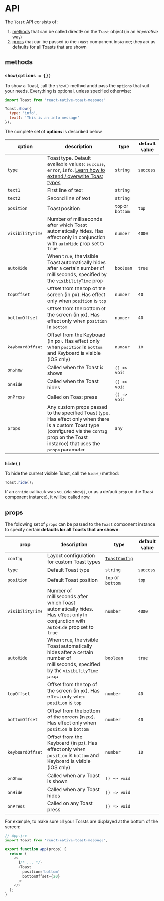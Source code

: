 # API

The `Toast` API consists of:

1. [methods](#methods) that can be called directly on the `Toast` object (in an _imperative_ way)
1. [props](#props) that can be passed to the `Toast` component instance; they act as defaults for all Toasts that are shown

## methods

### `show(options = {})`

To show a Toast, call the `show()` method andd pass the `options` that suit your needs. Everything is optional, unless specified otherwise:

```js
import Toast from 'react-native-toast-message'

Toast.show({
  type: 'info',
  text1: 'This is an info message'
});
```

The complete set of **options** is described below:

| option           | description                                                                                                                                                                                     | type              | default value |
| ---------------- | ----------------------------------------------------------------------------------------------------------------------------------------------------------------------------------------------- | ----------------- | ------------- |
| `type`           | Toast type. Default available values: `success`, `error`, `info`. [Learn how to extend / overwrite Toast types](./custom-layouts.md)                                                            | `string`          | `success`     |
| `text1`          | First line of text                                                                                                                                                                              | `string`          |               |
| `text2`          | Second line of text                                                                                                                                                                             | `string`          |               |
| `position`       | Toast position                                                                                                                                                                                  | `top` or `bottom` | `top`         |
| `visibilityTime` | Number of milliseconds after which Toast automatically hides. Has effect only in conjunction with `autoHide` prop set to `true`                                                                 | `number`          | `4000`        |
| `autoHide`       | When `true`, the visible Toast automatically hides after a certain number of milliseconds, specified by the `visibilityTime` prop                                                               | `boolean`         | `true`        |
| `topOffset`      | Offset from the top of the screen (in px). Has effect only when `position` is `top`                                                                                                             | `number`          | `40`          |
| `bottomOffset`   | Offset from the bottom of the screen (in px). Has effect only when `position` is `bottom`                                                                                                       | `number`          | `40`          |
| `keyboardOffset` | Offset from the Keyboard (in px). Has effect only when `position` is `bottom` and Keyboard is visible (iOS only)                                                                                | `number`          | `10`          |
| `onShow`         | Called when the Toast is shown                                                                                                                                                                  | `() => void`      |               |
| `onHide`         | Called when the Toast hides                                                                                                                                                                     | `() => void`      |               |
| `onPress`        | Called on Toast press                                                                                                                                                                           | `() => void`      |               |
| `props`          | Any custom props passed to the specified Toast type. Has effect only when there is a custom Toast type (configured via the `config` prop on the Toast instance) that uses the `props` parameter | `any`             |               |

### `hide()`

To hide the current visible Toast, call the `hide()` method:

```js
Toast.hide();
```

If an `onHide` callback was set (via `show()`, or as a default `prop` on the Toast component instance), it will be called now.

## props

The following set of `props` can be passed to the `Toast` component instance to specify certain **defaults for all Toasts that are shown**:

| prop             | description                                                                                                                       | type                                   | default value |
| ---------------- | --------------------------------------------------------------------------------------------------------------------------------- | -------------------------------------- | ------------- |
| `config`         | Layout configuration for custom Toast types                                                                                       | [`ToastConfig`](../src/types/index.ts) |               |
| `type`           | Default Toast type                                                                                                                | `string`                               | `success`     |
| `position`       | Default Toast position                                                                                                            | `top` or `bottom`                      | `top`         |
| `visibilityTime` | Number of milliseconds after which Toast automatically hides. Has effect only in conjunction with `autoHide` prop set to `true`   | `number`                               | `4000`        |
| `autoHide`       | When `true`, the visible Toast automatically hides after a certain number of milliseconds, specified by the `visibilityTime` prop | `boolean`                              | `true`        |
| `topOffset`      | Offset from the top of the screen (in px). Has effect only when `position` is `top`                                               | `number`                               | `40`          |
| `bottomOffset`   | Offset from the bottom of the screen (in px). Has effect only when `position` is `bottom`                                         | `number`                               | `40`          |
| `keyboardOffset` | Offset from the Keyboard (in px). Has effect only when `position` is `bottom` and Keyboard is visible (iOS only)                  | `number`                               | `10`          |
| `onShow`         | Called when any Toast is shown                                                                                                    | `() => void`                           |               |
| `onHide`         | Called when any Toast hides                                                                                                       | `() => void`                           |               |
| `onPress`        | Called on any Toast press                                                                                                         | `() => void`                           |               |

For example, to make sure all your Toasts are displayed at the bottom of the screen:

```js
// App.jsx
import Toast from 'react-native-toast-message';

export function App(props) {
  return (
    <>
      {/* ... */}
      <Toast
        position='bottom'
        bottomOffset={20}
      />
    </>
  );
}
```
